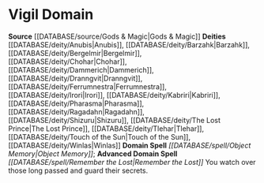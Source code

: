 ﻿---
advanced_domain_spell: '[[DATABASE/spell/Remember the Lost|Remember the Lost]]'
deity:
- '[[DATABASE/deity/Anubis|Anubis]]'
- '[[DATABASE/deity/Barzahk|Barzahk]]'
- '[[DATABASE/deity/Bergelmir|Bergelmir]]'
- '[[DATABASE/deity/Chohar|Chohar]]'
- '[[DATABASE/deity/Dammerich|Dammerich]]'
- '[[DATABASE/deity/Dranngvit|Dranngvit]]'
- '[[DATABASE/deity/Ferrumnestra|Ferrumnestra]]'
- '[[DATABASE/deity/Irori|Irori]]'
- '[[DATABASE/deity/Kabriri|Kabriri]]'
- '[[DATABASE/deity/Pharasma|Pharasma]]'
- '[[DATABASE/deity/Ragadahn|Ragadahn]]'
- '[[DATABASE/deity/Shizuru|Shizuru]]'
- '[[DATABASE/deity/The Lost Prince|The Lost Prince]]'
- '[[DATABASE/deity/Tlehar|Tlehar]]'
- '[[DATABASE/deity/Touch of the Sun|Touch of the Sun]]'
- '[[DATABASE/deity/Winlas|Winlas]]'
domain:
- '[[DATABASE/domain/Vigil Domain|Vigil]]'
domain_spell: '[[DATABASE/spell/Object Memory|Object Memory]]'
id: '55'
name: Vigil Domain
rarity: Common
source: '[[DATABASE/source/Gods & Magic|Gods & Magic]]'
type: Domain

---
# Vigil Domain

**Source** [[DATABASE/source/Gods & Magic|Gods & Magic]] 
**Deities** [[DATABASE/deity/Anubis|Anubis]], [[DATABASE/deity/Barzahk|Barzahk]], [[DATABASE/deity/Bergelmir|Bergelmir]], [[DATABASE/deity/Chohar|Chohar]], [[DATABASE/deity/Dammerich|Dammerich]], [[DATABASE/deity/Dranngvit|Dranngvit]], [[DATABASE/deity/Ferrumnestra|Ferrumnestra]], [[DATABASE/deity/Irori|Irori]], [[DATABASE/deity/Kabriri|Kabriri]], [[DATABASE/deity/Pharasma|Pharasma]], [[DATABASE/deity/Ragadahn|Ragadahn]], [[DATABASE/deity/Shizuru|Shizuru]], [[DATABASE/deity/The Lost Prince|The Lost Prince]], [[DATABASE/deity/Tlehar|Tlehar]], [[DATABASE/deity/Touch of the Sun|Touch of the Sun]], [[DATABASE/deity/Winlas|Winlas]]
**Domain Spell** _[[DATABASE/spell/Object Memory|Object Memory]]_; **Advanced Domain Spell** _[[DATABASE/spell/Remember the Lost|Remember the Lost]]_
You watch over those long passed and guard their secrets.